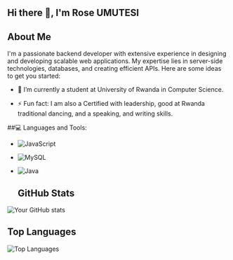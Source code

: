 ## Hi there 👋, I'm Rose UMUTESI


## About Me
I'm a passionate backend developer with extensive experience in designing and developing scalable web applications. My expertise lies in server-side technologies, databases, and creating efficient APIs.
Here are some ideas to get you started:

- 🌱 I’m currently a student at University of Rwanda in Computer Science.
  
- ⚡ Fun fact:  I am also a Certified with leadership, good at  Rwanda traditional dancing, and a   speaking, and writing skills.

 ##💻 Languages and Tools:
- ![JavaScript](https://img.shields.io/badge/JavaScript-ES6+-yellow)
- ![MySQL](https://img.shields.io/badge/MySQL-8.0-orange)
- ![Java](https://img.shields.io/badge/Java-11-orange)

  ## GitHub Stats
![Your GitHub stats](https://github-readme-stats.vercel.app/api?username=Hoga30&show_icons=true&theme=radical)

## Top Languages
![Top Languages](https://github-readme-stats.vercel.app/api/top-langs/?username=Hoga30&layout=compact&theme=radical)
